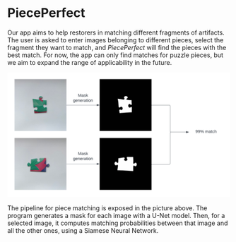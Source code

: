 # PiecePerfect

Our app aims to help restorers in matching different fragments of artifacts. The user is asked to enter images belonging to different pieces, select the fragment they want to match, and <i>PiecePerfect</i> will find
the pieces with the best match. For now, the app can only find matches for puzzle pieces, but we aim to
expand the range of applicability in the future.

<img src="./static/utils/app-pipeline.png" width="1287" alt="app pipeline"/>

The pipeline for piece matching is exposed in the picture above. The program 
generates a mask for each image with a U-Net model. Then, for a selected image,
it computes matching probabilities between that image and all the other ones, 
using a Siamese Neural Network.